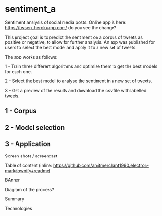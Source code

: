 # sentiment_a
Sentiment analysis of social media posts.
 Online app is here: https://twsent.herokuapp.com/
 do you see the change?
 
This project goal is to predict the sentiment on a corpus of tweets as positive or negative, to allow for further analysis. An app was published for users to select the best model and apply it to a new set of tweets.
 
The app works as follows:
 
1 - Train three different algorithms and optimise them to get the best models for each one.

2 - Select the best model to analyse the sentiment in a new set of tweets.

3 - Get a preview of the results and download the csv file with labelled tweets.
 
## 1 - Corpus

## 2 - Model selection

## 3 - Application


Screen shots / screencast

Table of content (inline: https://github.com/amitmerchant1990/electron-markdownify#readme)

BAnner

Diagram of the process?


Summary

Technologies
